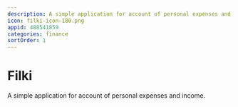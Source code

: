 ```yaml
---
description: A simple application for account of personal expenses and income.
icon: filki-icon-180.png
appid: 488541859
categories: finance
sortOrder: 1
---
```

# Filki

A simple application for account of personal expenses and income.
